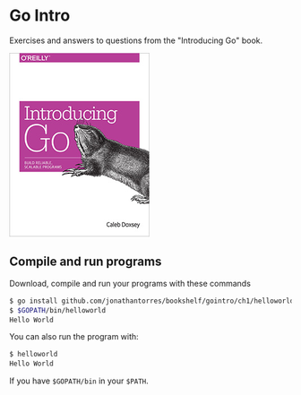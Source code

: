 # Go Intro
Exercises and answers to questions from the "Introducing Go" book.  

![Book Cover](https://github.com/jonathantorres/bookshelf/blob/master/gointro/cover.jpg)

## Compile and run programs
Download, compile and run your programs with these commands
```bash
$ go install github.com/jonathantorres/bookshelf/gointro/ch1/helloworld@latest
$ $GOPATH/bin/helloworld
Hello World
```

You can also run the program with:
```bash
$ helloworld
Hello World
```
If you have `$GOPATH/bin` in your `$PATH`.
